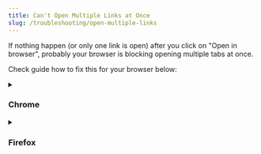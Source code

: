 ```yaml
---
title: Can't Open Multiple Links at Once
slug: /troubleshooting/open-multiple-links
---
```

If nothing happen (or only one link is open) after you click on "Open in browser", probably your browser is blocking opening multiple tabs at once. 

Check guide how to fix this for your browser below:

<details><summary>

### Chrome

</summary>
Right after you try to open multiple tabs at once, you will see icon in address bar. Click on it and enable this functionality for raindrop.io domain

![](./chrome.png)

#### Other solution:
Paste this URL ``chrome://settings/content/popups`` to address bar and press enter. In "Allow" section click "Add" and paste this string ``[*.]raindrop.io``

</details>

<details><summary>

### Firefox

</summary>
Right after you try to open multiple tabs at once, you will see panel like in screenshot below. Click "Preferences" and "Allow pop-ups for app.raindrop.io" in context menu:

![](./firefox1.png)

#### Other solution:
Paste this URL ``about:preferences#privacy`` to address bar and press enter.

Scroll to "Permissions" section and click "Exceptions..." button near "Block pop-up windows" checkbox:

![](./firefox2.png)

Enter ``https://app.raindrop.io`` to "Address of website" field, click "Allow" and "Save Changes"

![](./firefox3.png)

</details>